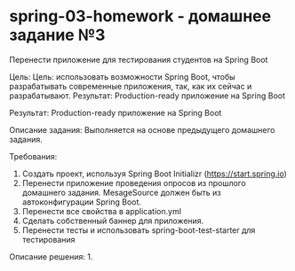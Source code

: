 # spring-03-homework - домашнее задание №3

Перенести приложение для тестирования студентов на Spring Boot

Цель: Цель: использовать возможности Spring Boot, чтобы разрабатывать современные приложения, так, как их сейчас и разрабатывают. Результат: Production-ready приложение на Spring Boot

Результат: Production-ready приложение на Spring Boot

Описание задания: Выполняется на основе предыдущего домашнего задания.

Требования:
1. Создать проект, используя Spring Boot Initializr (https://start.spring.io)
2. Перенести приложение проведения опросов из прошлого домашнего задания. MesageSource должен быть из автоконфигурации Spring Boot.
3. Перенести все свойства в application.yml
4. Сделать собственный баннер для приложения.
5. Перенести тесты и использовать spring-boot-test-starter для тестирования

Описание решения:
1. 
